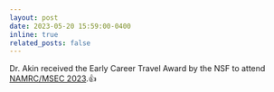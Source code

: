 ```yaml
---
layout: post
date: 2023-05-20 15:59:00-0400
inline: true
related_posts: false
---
```


Dr. Akin received the Early Career Travel Award by the NSF to attend [NAMRC/MSEC 2023](https://msec-namrc2023.rutgers.edu/).&#x1F44D;

